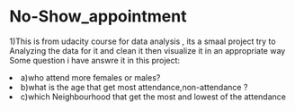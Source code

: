 # No-Show_appointment
1)This is from udacity course for data analysis , its a smaal project try to Analyzing the data for it and clean it then visualize it in an appropriate way  
Some question i have answre it in this project:
<li> a)who attend more females or males?</li>
<li> b)what is the age that get most attendance,non-attendance ? </li>
<li>c)which Neighbourhood that get the most and lowest of the attendance </li>
